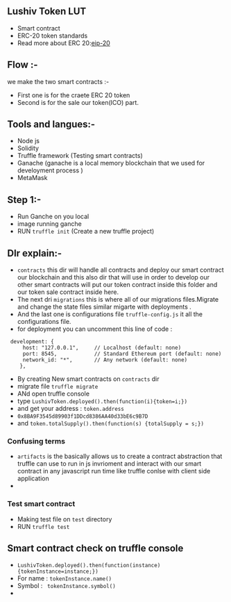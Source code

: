 ## Lushiv Token LUT
- Smart contract
- ERC-20 token standards 
- Read more about ERC 20:[eip-20](https://github.com/ethereum/EIPs/blob/master/EIPS/eip-20.md)

## Flow :-
we make the two smart contracts :-
- First one is for the craete ERC 20 token 
- Second is for the sale our token(ICO) part.

## Tools and langues:-
- Node js
- Solidity
- Truffle framework (Testing smart contracts)
- Ganache (ganache is a local memory blockchain that we used for develoyment process )
- MetaMask



## Step 1:-
- Run Ganche on you local 
- image running ganche
- RUN `truffle init` (Create a new truffle project)

## DIr explain:-
- `contracts` this dir will handle all contracts and deploy our smart contract our blockchain and this also dir that will use in order to develop our other smart contracts will put our token contract inside this folder and our token sale contract inside here.
- The next dri `migrations` this is where all of our migrations files.Migrate and change the state files similar migarte with deployments .
- And the last one is configurations file `truffle-config.js` it all the configurations file.
- for deployment you can uncomment  this line of code :

```
 development: {
     host: "127.0.0.1",     // Localhost (default: none)
     port: 8545,            // Standard Ethereum port (default: none)
     network_id: "*",       // Any network (default: none)
    },
```

- By creating New smart contracts on `contracts` dir
- migrate file `truffle migrate`
- ANd open truffle console
- type `LushivToken.deployed().then(function(i){token=i;})`
- and get  your address : `token.address`
- `0x8BA9F3545d89903f1DDcd8386AA40d33bE6c9B7D`
- and `token.totalSupply().then(function(s) {totalSupply = s;})`


### Confusing terms 
- `artifacts` is the basically allows us to create a contract abstraction that truffle can use to run  in js invrioment and interact with our smart contract in any javascript run time like truffle conlse with client side application
- 



### Test smart contract
- Making test file on `test` directory
- RUN `truffle test`


## Smart contract check on truffle console
- `LushivToken.deployed().then(function(instance){tokenInstance=instance;})`
- For name : `tokenInstance.name()`
- Symbol : ` tokenInstance.symbol()`
- 
